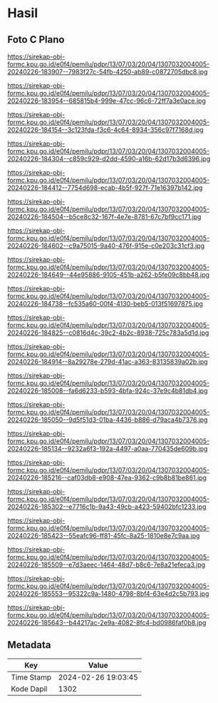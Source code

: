 # Hasil

## Foto C Plano

https://sirekap-obj-formc.kpu.go.id/e0f4/pemilu/pdpr/13/07/03/20/04/1307032004005-20240226-183907--7983f27c-54fb-4250-ab89-c0872705dbc8.jpg

https://sirekap-obj-formc.kpu.go.id/e0f4/pemilu/pdpr/13/07/03/20/04/1307032004005-20240226-183954--685815b4-999e-47cc-96c6-72ff7a3e0ace.jpg

https://sirekap-obj-formc.kpu.go.id/e0f4/pemilu/pdpr/13/07/03/20/04/1307032004005-20240226-184154--3c123fda-f3c6-4c64-8934-356c97f7168d.jpg

https://sirekap-obj-formc.kpu.go.id/e0f4/pemilu/pdpr/13/07/03/20/04/1307032004005-20240226-184304--c859c929-d2dd-4590-a16b-62d17b3d6396.jpg

https://sirekap-obj-formc.kpu.go.id/e0f4/pemilu/pdpr/13/07/03/20/04/1307032004005-20240226-184412--7754d698-ecab-4b5f-927f-71e16397b142.jpg

https://sirekap-obj-formc.kpu.go.id/e0f4/pemilu/pdpr/13/07/03/20/04/1307032004005-20240226-184504--b5ce8c32-167f-4e7e-8781-67c7bf9cc171.jpg

https://sirekap-obj-formc.kpu.go.id/e0f4/pemilu/pdpr/13/07/03/20/04/1307032004005-20240226-184602--c9a75015-9a40-476f-915e-c0e203c31cf3.jpg

https://sirekap-obj-formc.kpu.go.id/e0f4/pemilu/pdpr/13/07/03/20/04/1307032004005-20240226-184649--44e95886-9105-451b-a262-b5fe09c8bb48.jpg

https://sirekap-obj-formc.kpu.go.id/e0f4/pemilu/pdpr/13/07/03/20/04/1307032004005-20240226-184738--fc535a60-00f4-4130-beb5-013f51697875.jpg

https://sirekap-obj-formc.kpu.go.id/e0f4/pemilu/pdpr/13/07/03/20/04/1307032004005-20240226-184825--c0816d4c-39c2-4b2c-8938-725c783a5d1d.jpg

https://sirekap-obj-formc.kpu.go.id/e0f4/pemilu/pdpr/13/07/03/20/04/1307032004005-20240226-184914--8a29278e-279d-41ac-a363-83135839a02b.jpg

https://sirekap-obj-formc.kpu.go.id/e0f4/pemilu/pdpr/13/07/03/20/04/1307032004005-20240226-185008--fa6d6233-b593-4bfa-924c-37e9c4b81db4.jpg

https://sirekap-obj-formc.kpu.go.id/e0f4/pemilu/pdpr/13/07/03/20/04/1307032004005-20240226-185050--9d5f51d3-01ba-4436-b886-d79aca4b7376.jpg

https://sirekap-obj-formc.kpu.go.id/e0f4/pemilu/pdpr/13/07/03/20/04/1307032004005-20240226-185134--9232a6f3-192a-4497-a0aa-770435de609b.jpg

https://sirekap-obj-formc.kpu.go.id/e0f4/pemilu/pdpr/13/07/03/20/04/1307032004005-20240226-185216--caf03db8-e908-47ea-9362-c9b8b81be861.jpg

https://sirekap-obj-formc.kpu.go.id/e0f4/pemilu/pdpr/13/07/03/20/04/1307032004005-20240226-185302--e7716c1b-9a43-49cb-a423-59402bfc1233.jpg

https://sirekap-obj-formc.kpu.go.id/e0f4/pemilu/pdpr/13/07/03/20/04/1307032004005-20240226-185423--55eafc96-ff81-45fc-8a25-1810e8e7c9aa.jpg

https://sirekap-obj-formc.kpu.go.id/e0f4/pemilu/pdpr/13/07/03/20/04/1307032004005-20240226-185509--e7d3aeec-1464-48d7-b8c6-7e8a21efeca3.jpg

https://sirekap-obj-formc.kpu.go.id/e0f4/pemilu/pdpr/13/07/03/20/04/1307032004005-20240226-185553--95322c9a-1480-4798-8bf4-63e4d2c5b793.jpg

https://sirekap-obj-formc.kpu.go.id/e0f4/pemilu/pdpr/13/07/03/20/04/1307032004005-20240226-185643--b44217ac-2e9a-4082-8fc4-bd0986faf0b8.jpg


## Metadata

| Key        | Value               |
| ---------- | ------------------- |
| Time Stamp | 2024-02-26 19:03:45 |
| Kode Dapil | 1302                |



